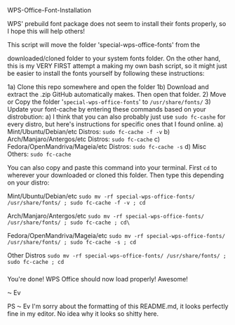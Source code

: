 WPS-Office-Font-Installation

WPS' prebuild font package does not seem to install their fonts
properly, so I hope this will help others!

This script will move the folder 'special-wps-office-fonts' from the

downloaded/cloned folder to your system fonts folder.
On the other hand, this is my VERY FIRST attempt a making my own bash
script, so it might just be easier to install the fonts yourself by
following these instructions:

1a) Clone this repo somewhere and open the folder 1b) Download and
extract the .zip GitHub automatically makes. Then open that folder. 2)
Move or Copy the folder '`special-wps-office-fonts`' to
`/usr/share/fonts/` 3) Update your font-cache by entering these commands
based on your distrobution: a) I think that you can also probably just
use `sudo fc-cashe` for every distro, but here's instructions for
specific ones that I found online. a) Mint/Ubuntu/Debian/etc Distros:
`sudo fc-cache -f -v` b) Arch/Manjaro/Antergos/etc Distros:
`sudo fc-cache` c) Fedora/OpenMandriva/Mageia/etc Distros:
`sudo fc-cache -s` d) Misc Others: `sudo fc-cache`

You can also copy and paste this command into your terminal. First `cd`
to wherever your downloaded or cloned this folder. Then type this
depending on your distro:

Mint/Ubuntu/Debian/etc
`sudo mv -rf special-wps-office-fonts/ /usr/share/fonts/ ; sudo fc-cache -f -v ; cd`

Arch/Manjaro/Antergos/etc 
`sudo mv -rf special-wps-office-fonts/ /usr/share/fonts/ ; sudo fc-cache ; cd\`

Fedora/OpenMandriva/Mageia/etc
`sudo mv -rf special-wps-office-fonts/ /usr/share/fonts/ ; sudo fc-cache -s ; cd`

Other Distros
`sudo mv -rf special-wps-office-fonts/ /usr/share/fonts/ ; sudo fc-cache ; cd`

### 

You're done! WPS Office should now load properly! Awesome!

⁓ Ev


PS ⁓ Ev I'm sorry about the formatting of this  README.md,  it looks perfectly fine in my editor.  No idea why it looks so shitty here.
